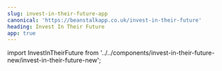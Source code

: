 ```yaml
---
slug: invest-in-their-future-app
canonical: 'https://beanstalkapp.co.uk/invest-in-their-future'
heading: Invest In Their Future
app: true
---
```

import InvestInTheirFuture from '../../components/invest-in-their-future-new/invest-in-their-future-new';

<InvestInTheirFuture/>